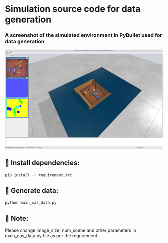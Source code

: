 # Simulation source code for data generation

### **A screenshot of the simulated environment in PyBullet used for data generation**
<img src="../data/images/Pybullet_screenshot.png" alt="Missing photo" width="900">


## 🚀 Install dependencies:
```bash
pip install -r requirement.txt
```

## 🚀 Generate data:
```bash
python main_cas_data.py
```


## 🚀 Note:
Please change image_size, num_scene and other parameters in main_cas_data.py file as per the requirement.
